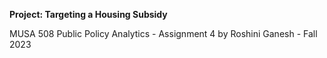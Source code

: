 **Project: Targeting a Housing Subsidy**

MUSA 508 Public Policy Analytics - Assignment 4 by Roshini Ganesh - Fall 2023
